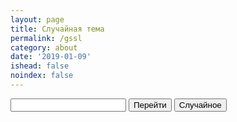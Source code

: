 ```yaml
---
layout: page
title: Случайная тема
permalink: /gssl
category: about
date: '2019-01-09'
ishead: false
noindex: false
---
```


<script>
    let themeList = [
      'nginx',
      'PHP',
      'RabbitMQ',
      'MySQL',
      'PostgreSQL',
      'TCP',
      'ООП',
      'Docker',
      'Python',
      'Frontend',
      'Javascript',
      'Redis',
      'Kafka',
      'Блог программиста',
    ];

    document.addEventListener(
      'DOMContentLoaded',
      function(event) {
          let action = function () {
              let query = document.getElementsByName('q')[0];
              if (!query.value) {
                alert("Введите значение")
                return;
              }
              prev = query.value
              query.value = query.value + ' site:github.io';
              document.gssl.submit()
              query.value = prev
          }
          let rnd = function () {
              let item = themeList[Math.floor(Math.random() * themeList.length)];
              let query = document.getElementsByName('q')[0];
              query.value = item
              action()
          }

          document.getElementById('sbm').addEventListener('click', action)
          document.getElementById('sbm_rnd').addEventListener('click', rnd)
      }
    );
</script>
<form name='gssl' action="https://www.google.com/search" method="GET" target="_blank">
    <input type="text" name="q"/>
    <input type="hidden" name="lr" value="lang_ru">
    <input type="button" id="sbm" value="Перейти">
    <input type="button" id="sbm_rnd" value="Случайное">
</form>
